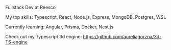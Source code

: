 Fullstack Dev at Reesco


My top skills: Typescript, React, Node.js, Express, MongoDB, Postgres, WSL


Currently learning: Angular, Prisma, Docker, Nest.js


Check out my Typescript 3d engine: https://github.com/aureliagorzna/3d-TS-engine
